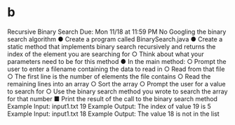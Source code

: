 # b
Recursive Binary Search
Due: Mon 11/18 at 11:59 PM
No Googling the binary search algorithm
●	Create a program called BinarySearch.java
●	Create a static method that implements binary search recursively and returns the index of the element you are searching for
○	Think about what your parameters need to be for this method
●	In the main method:
○	Prompt the user to enter a filename containing the data to read in
○	Read from that file
○	The first line is the number of elements the file contains
○	Read the remaining lines into an array
○	Sort the array
○	Prompt the user for a value to search for
○	Use the binary search method you wrote to search the array for that number
■	Print the result of the call to the binary search method
Example Input:
input1.txt
19
Example Output:
The index of value 19 is 5
Example Input:
input1.txt
18
Example Output:
The value 18 is not in the list

